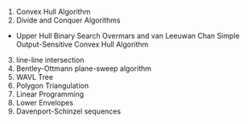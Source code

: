 1. Convex Hull Algorithm 
2. Divide and Conquer Algorithms 
* Upper Hull Binary Search 
	Overmars and van Leeuwan
	Chan Simple Output-Sensitive Convex Hull Algorithm
3. line-line intersection
4. Bentley-Ottmann plane-sweep algorithm
5. WAVL Tree
6. Polygon Triangulation
7. Linear Programming
8. Lower Envelopes
10. Davenport-Schinzel sequences 

